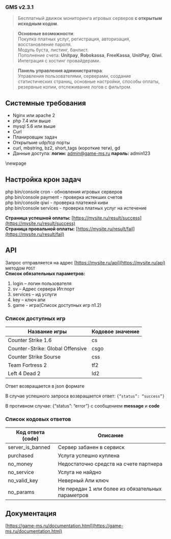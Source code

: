 ### GMS v2.3.1

> Бесплатный движок мониторинга игровых серверов **с открытым исходным кодом**.

> **Основные возможности**:   
> Покупка платных услуг, регистрация, авторизация, восстановление пароля.   
> Модуль буста, листинг, банлист.   
> Пополнение счета: **Unitpay**, **Robokassa**, **FreeKassa**, **UnitPay**, **Qiwi**.   
> Интеграция с хостинг провайдерами.

> **Панель управления администратора**:   
> Управления пользователями, серверами, создание статистических страниц, основные настройки, способы оплаты, резервные копии, отслеживание логов с фильтром.



## Cистемные требования
* Nginx или apache 2
* php 7.4 или выше
* mysql 5.6 или выше
* Curl
* Планировщик задач
* Открытыие udp/tcp порты
* curl, mbstring, bz2, short_tags (короткие теги), gd 
* Данные доступа: **логин:** admin@game-ms.ru **пароль:**  admin123

\newpage
## Настройка крон задач
php bin/console cron - обновления игровых серверов <br>
php bin/console payment - проверка истекших счетов<br>
php bin/console qiwi - проверка платежей киви<br>
php bin/console services - проверка платных услуг на истечение

**Страница успешной оплаты:** [https://mysite.ru/result/success](https://mysite.ru/result/success)  
**Страница провальной оплаты:** [https://mysite.ru/result/fail](https://mysite.ru/result/fail)


## API
Запрос отправляется на адрес [https://mysite.ru/api](https://mysite.ru/api) методом `POST`  
**Список обязательных параметров:**

1. login – логин пользователя
2. sv – Адрес сервера Ип:порт
3. services – ид услуги
4. key – ключ апи
5. game - игра(Список доступных игр п1.2)


### Список доступных игр

| Название игры                    | Кодовое значение |
|----------------------------------|------------------|
| Counter Strike 1.6               | cs               |
| Counter-Strike: Global Offensive | csgo             |
| Counter Strike Sourse            | css              |
| Team Fortress 2                  | tf2              |
| Left 4 Dead 2                    | ld2              |


Ответ возвращается в json формате

В случае успешного запроса возвращается ответ: `{“status”: “success”}`

В противном случае: {“status”: “error”}
с сообщением **message** и **code**


### Список кодовых ответов

| Код ответа (code) | Описание                                          |
|-------------------|---------------------------------------------------|
| server_is_banned  | Сервер забанен в сервиск                          |
| purchased         | Услуга успешно куплена                            |
| no_money          | Недостаточно средств на счете партнера            |
| no_service        | Услуга не найдно                                  |
| no_valid_key      | Неверный Апи ключ                                 |
| no_params         | Не передан 1 или более из обязательных параметров |



## Документация
[https://game-ms.ru/documentation.html](https://game-ms.ru/documentation.html)
	
